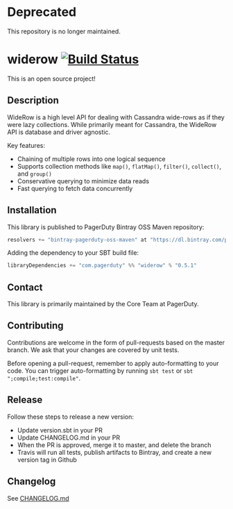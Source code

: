 # Deprecated
This repository is no longer maintained.

# widerow [![Build Status](https://travis-ci.org/PagerDuty/widerow.svg?branch=master)](https://travis-ci.org/PagerDuty/widerow/builds)

This is an open source project!

## Description

WideRow is a high level API for dealing with Cassandra wide-rows as if they were lazy collections. While primarily meant for Cassandra, the WideRow API is database and driver agnostic.

Key features:
 * Chaining of multiple rows into one logical sequence
 * Supports collection methods like `map()`, `flatMap()`, `filter()`, `collect()`, and `group()`
 * Conservative querying to minimize data reads
 * Fast querying to fetch data concurrently

## Installation

This library is published to PagerDuty Bintray OSS Maven repository:
```scala
resolvers += "bintray-pagerduty-oss-maven" at "https://dl.bintray.com/pagerduty/oss-maven"
```

Adding the dependency to your SBT build file:
```scala
libraryDependencies += "com.pagerduty" %% "widerow" % "0.5.1"
```

## Contact

This library is primarily maintained by the Core Team at PagerDuty.

## Contributing

Contributions are welcome in the form of pull-requests based on the master branch. We ask that your changes are covered by unit tests.

Before opening a pull-request, remember to apply auto-formatting to your code. You can trigger auto-formatting by running `sbt test` or `sbt ";compile;test:compile"`.

## Release

Follow these steps to release a new version:
 - Update version.sbt in your PR
 - Update CHANGELOG.md in your PR
 - When the PR is approved, merge it to master, and delete the branch
 - Travis will run all tests, publish artifacts to Bintray, and create a new version tag in Github

## Changelog

See [CHANGELOG.md](./CHANGELOG.md)
